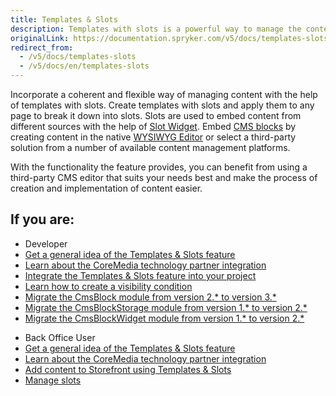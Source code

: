 ```yaml
---
title: Templates & Slots
description: Templates with slots is a powerful way to manage the content of your shop.
originalLink: https://documentation.spryker.com/v5/docs/templates-slots
redirect_from:
  - /v5/docs/templates-slots
  - /v5/docs/en/templates-slots
---
```


Incorporate a coherent and flexible way of managing content with the help of templates with slots. Create templates with slots and apply them to any page to break it down into slots. Slots are used to embed content from different sources with the help of [Slot Widget](https://documentation.spryker.com/v5/docs/en/templates-slots-feature-overview#slot-widget). Embed [CMS blocks](https://documentation.spryker.comv5//docs/en/cms-block) by creating content in the native [WYSIWYG Editor](https://documentation.spryker.com/v5/docs/en/wysiwyg-editor) or select a third-party solution from a number of available content management platforms.

With the functionality the feature provides, you can benefit from using a third-party CMS editor that suits your needs best and make the process of creation and implementation of content easier.


## If you are:

<div class="mr-container">
    <div class="mr-list-container">
        <!-- col1 -->
        <div class="mr-col">
            <ul class="mr-list mr-list-green">
                <li class="mr-title">Developer</li>
                <li><a href="https://documentation.spryker.com/v5/docs/en/templates-slots-feature-overview" class="mr-link">Get a general idea of the Templates & Slots feature</a></li>
                                                <li><a href="https://documentation.spryker.com/v5/docs/en/coremedia-with-templates-slots" class="mr-link">Learn about the CoreMedia technology partner integration</a></li>
                                <li><a href="https://documentation.spryker.com/v5/docs/en/
cms-feature-integration-guide " class="mr-link">Integrate the Templates & Slots feature into your project</a></li>
                                <li><a href="https://documentation.spryker.com/v5/docs/en/howto-create-a-visibility-condition-for-cms-blocks" class="mr-link">Learn how to create a visibility condition</a></li>                
                <li><a href="https://documentation.spryker.com/v5/docs/en/mg-cms-block#upgrading-from-version-2---to-version-3--" class="mr-link">Migrate the CmsBlock module from version 2.* to version 3.*</a></li>
                                <li><a href="https://documentation.spryker.com/v5/docs/en/migration-guide-cmsblockstorage#upgrading-from-version-1---to-version-2--" class="mr-link">Migrate the CmsBlockStorage module from version 1.* to version 2.*</a></li>
                                                <li><a href="https://documentation.spryker.com/v5/docs/en/migration-guide-cmsblockwidget#upgrading-from-version-1---to-version-2--">Migrate the CmsBlockWidget module from version 1.* to version 2.*</a></li>
            </ul>
        </div>
      <!-- col2 -->
        <div class="mr-col">
            <ul class="mr-list mr-list-blue">
                <li class="mr-title">Back Office User</li>
                <li><a href="https://documentation.spryker.com/v5/docs/en/templates-slots-feature-overview" class="mr-link">Get a general idea of the Templates & Slots feature</a></li>
                                <li><a href="https://documentation.spryker.com/v5/docs/en/coremedia-with-templates-slots" class="mr-link">Learn about the CoreMedia technology partner integration</a></li>
                                <li><a href="https://documentation.spryker.com/v5/docs/en/adding-content-to-storefront-pages-using-templates-slots" class="mr-link">Add content to Storefront using Templates & Slots</a></li>
                                <li><a href="https://documentation.spryker.com/v5/docs/en/managing-slots" class="mr-link">Manage slots</a></li>
            </ul>
        </div>  
</div>
</div>
